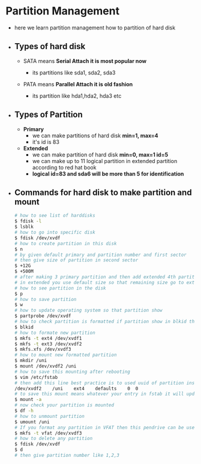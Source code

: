 # Partition Management

- here we learn partition management how to partition of hard disk 

- ## Types of hard disk

  - SATA means **Serial Attach it is most  popular now**

    - its partitions like sda1, sda2, sda3

  - PATA means **Parallel Attach it is old fashion**

    - its partition like hda1,hda2, hda3 etc

    

- ## Types of Partition

  - **Primary**
    - we can make partitions of hard disk **min=1, max=4** 
    - it's id is 83
  - **Extended**
    - we can make partition of hard disk **min=0, max=1 id=5**
    - we can make up to 11  logical partition in extended partition according to red hat book
    -  **logical id=83 and sda6 will be more than 5 for identification**

- ## Commands for hard disk to make partition and mount

  ```bash
  # how to see list of harddisks
  $ fdisk -l
  $ lsblk
  # how to go into specific disk
  $ fdisk /dev/xvdf
  # how to create partition in this disk
  $ n
  # by given default primary and partition number and first sector 
  # then give size of partition in second sector
  $ +12G
  $ +500M
  # after making 3 primary partition and then add extended 4th partition
  # in extended you use default size so that remaining size go to extended partition and #then you make logical partition from extended
  # how to see partition in the disk 
  $ p
  # how to save partition 
  $ w
  # how to update operating system so that partition show
  $ partprobe /dev/xvdf
  # how to check partition is formatted if partition show in blkid then it is for.
  $ blkid
  # how to formate new partition
  $ mkfs -t ext4 /dev/xvdf1
  $ mkfs -t ext3 /dev/xvdf2
  $ mkfs.xfs /dev/xvdf3
  # how to mount new formatted partition
  $ mkdir /uni
  $ mount /dev/xvdf2 /uni
  # how to save this mounting after rebooting
  $ vim /etc/fstab
  # then add this line best practice is to used uuid of partition instead of name
  /dev/xvdf2    /uni    ext4    defaults    0  0
  # to save this mount means whatever your entry in fstab it will update 
  $ mount -a
  # now check your partition is mounted 
  $ df -h
  # how to unmount partition
  $ umount /uni
  # If you format any partition in VFAT then this pendrive can be used in window
  $ mkfs -t vfat /dev/xvdf3 
  # how to delete any partition
  $ fdisk /dev/xvdf
  $ d
  # then give partition number like 1,2,3
  
  ```
  
  